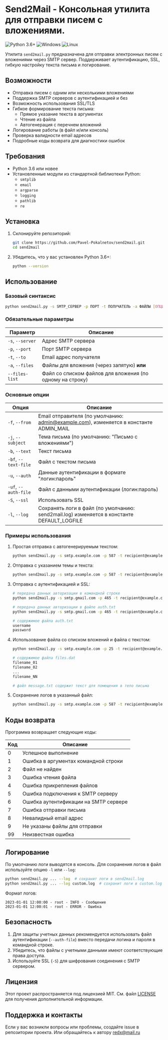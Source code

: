 # Send2Mail - Консольная утилита для отправки писем с вложениями.

![Python 3.6+](https://img.shields.io/badge/python-3.6%2B-blue?logo=python)
![Windows](https://img.shields.io/badge/Windows-0078D6?logo=windows&logoColor=white)
![Linux](https://img.shields.io/badge/Linux-FCC624?logo=linux&logoColor=black)

Утилита `send2mail.py` предназначена для отправки электронных писем с вложениями через SMTP сервер. Поддерживает аутентификацию, SSL, гибкую настройку текста письма и логирование.

## Возможности

- Отправка писем с одним или несколькими вложениями
- Поддержка SMTP серверов с аутентификацией и без
- Возможность использования SSL/TLS
- Гибкое формирование текста письма:
  - Прямое указание текста в аргументах
  - Чтение из файла
  - Автогенерация с перечнем вложений
- Логирование работы (в файл и/или консоль)
- Проверка валидности email адресов
- Подробные коды возврата для диагностики ошибок

## Требования

- Python 3.6 или новее
- Установленные модули из стандартной библиотеки Python:
  - `smtplib`
  - `email`
  - `argparse`
  - `logging`
  - `pathlib`
  - `re`

## Установка

1. Склонируйте репозиторий:
   ```bash
   git clone https://github.com/Pavel-Pokalnetov/send2mail.git
   cd send2mail
   ```

2. Убедитесь, что у вас установлен Python 3.6+:
   ```bash
   python --version
   ```

## Использование

### Базовый синтаксис

```bash
python send2mail.py -s SMTP_СЕРВЕР -p ПОРТ -t ПОЛУЧАТЕЛЬ -a ФАЙЛЫ [ОПЦИИ]
```

### Обязательные параметры

| Параметр            | Описание                                                  |
|---------------------|-----------------------------------------------------------|
| `-s`, `--server`    | Адрес SMTP сервера                                        |
| `-p`, `--port`      | Порт SMTP сервера                                         |
| `-t`, `--to`        | Email адрес получателя                                    |
| `-a`, `--files`     | Файлы для вложения (через запятую) **или**                |
| `--files-list`      | Файл со списком файлов для вложения (по одному на строку) |

### Основные опции

| Опция                   | Описание                                                                                   |
|-------------------------|--------------------------------------------------------------------------------------------|
| `-f`, `--from`          | Email отправителя (по умолчанию: admin@example.com), изменяется в константе ADMIN_MAIL     |
| `-j`, `--subject`       | Тема письма (по умолчанию: "Письмо с вложениями")                                          |
| `-b`, `--text`          | Текст письма                                                                               |
| `-bf`, `--text-file`    | Файл с текстом письма                                                                      |
| `-u`, `--auth`          | Данные аутентификации в формате "логин:пароль"                                             |
| `-uf`, `--auth-file`    | Файл с данными аутентификации (логин:пароль)                                               |
| `-S`, `--ssl`           | Использовать SSL                                                                           |
| `-l`, `--log`           | Сохранять логи в файл (по умолчанию: send2mail.log) изменяется в константе DEFAULT_LOGFILE |

### Примеры использования

1. Простая отправка с автогенерируемым текстом:
   ```bash
   python send2mail.py -s smtp.example.com -p 587 -t recipient@example.com -a file1.pdf,file2.jpg
   ```

2. Отправка с указанием темы и текста:
   ```bash
   python send2mail.py -s smtp.example.com -p 587 -t recipient@example.com -a document.docx -j "Ваши документы" -b "Привет! Отправляю запрошенные файлы."
   ```

3. Отправка с аутентификацией и SSL:
   ```bash
   # передача данных авторизации в командной строке
   python send2mail.py -s smtp.gmail.com -p 465 -t recipient@example.com -a report.pdf -u username:password -S

   # передача данных авторизации в файле auth.txt
   python send2mail.py -s smtp.gmail.com -p 465 -t recipient@example.com -a report.pdf -uf auth.txt -S

   # содержимое файла auth.txt
   username
   password
   ```

4. Использование файла со списком вложений и файла с текстом:
   ```bash
   python send2mail.py -s smtp.example.com -p 25 -t recipient@example.com --files-list files.dat --text-file message.txt 

   # содержимое файла files.dat
   filename_01
   filename_02
   ...
   filename_NN

   # файл message.txt содержит текст для помещения в тело письма

   ```

5. Сохранение логов в указанный файл:
   ```bash
   python send2mail.py -s smtp.example.com -p 587 -t recipient@example.com -a data.csv --log mylog.txt
   ```

## Коды возврата

Программа возвращает следующие коды:

| Код    | Описание                                |
|--------|-----------------------------------------|
| 0      | Успешное выполнение                     |
| 1      | Ошибка в аргументах командной строки    |
| 2      | Файл не найден                          |
| 3      | Ошибка чтения файла                     |
| 4      | Ошибка прикрепления файлов              |
| 5      | Ошибка подключения к SMTP серверу       |
| 6      | Ошибка аутентификации на SMTP сервере   |
| 7      | Ошибка отправки письма                  |
| 8      | Невалидный email адрес                  |
| 9      | Не указаны файлы для отправки           |
| 99     | Неизвестная ошибка                      |

## Логирование

По умолчанию логи выводятся в консоль. Для сохранения логов в файл используйте опцию `-l` или `--log`:

```bash
python send2mail.py ... --log  # сохранит логи в send2mail.log
python send2mail.py ... --log custom.log  # сохранит логи в custom.log
```

Формат логов:
```
2023-01-01 12:00:00 - root - INFO - Сообщение
2023-01-01 12:00:01 - root - ERROR - Ошибка
```

## Безопасность

1. Для защиты учетных данных рекомендуется использовать файл аутентификации (`--auth-file`) вместо передачи логина и пароля в командной строке.
2. Убедитесь, что файлы с учетными данными имеют соответствующие права доступа.
3. Используйте SSL (`-S`) для шифрования соединения с SMTP сервером.

## Лицензия

Этот проект распространяется под лицензией MIT. См. файл [LICENSE](LICENSE.md) для получения дополнительной информации.

## Поддержка и контакты

Если у вас возникли вопросы или проблемы, создайте issue в репозитории проекта.
Или обращайтесь к автору [redx@mail.ru](mailto:redx@mail.ru)

